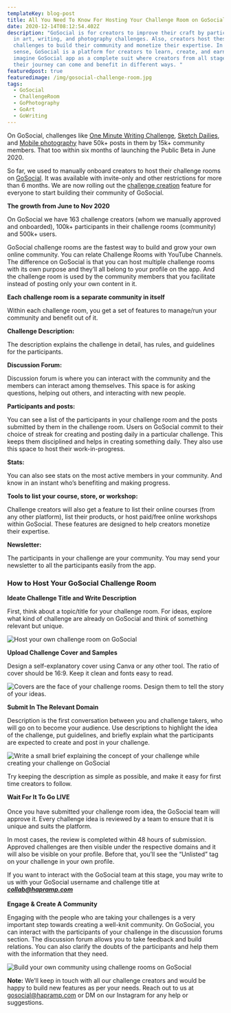 ```yaml
---
templateKey: blog-post
title: All You Need To Know For Hosting Your Challenge Room on GoSocial
date: 2020-12-14T08:12:54.402Z
description: "GoSocial is for creators to improve their craft by participating
  in art, writing, and photography challenges. Also, creators host these
  challenges to build their community and monetize their expertise. In a broader
  sense, GoSocial is a platform for creators to learn, create, and earn. We
  imagine GoSocial app as a complete suit where creators from all stages of
  their journey can come and benefit in different ways. "
featuredpost: true
featuredimage: /img/gosocial-challenge-room.jpg
tags:
  - GoSocial
  - ChallengeRoom
  - GoPhotography
  - GoArt
  - GoWriting
---
```

On GoSocial, challenges like [One Minute Writing Challenge](https://gosocial.io/challenge/1-minute-writing-challenge), [Sketch Dailies](https://gosocial.io/challenge/sketch-dailies-daily-sketching-challenge), and [Mobile photography](https://gosocial.io/challenge/mobile-photography-challenge) have 50k+ posts in them by 15k+ community members. That too within six months of launching the Public Beta in June 2020.

So far, we used to manually onboard creators to host their challenge rooms on [GoSocial](https://gosocial.io/). It was available with invite-only and other restrictions for more than 6 months. We are now rolling out the [challenge creation](https://getgosocial.app/gosocial-challenge-contributors) feature for everyone to start building their community of GoSocial.

**The growth from June to Nov 2020**

On GoSocial we have 163 challenge creators (whom we manually approved and onboarded), 100k+ participants in their challenge rooms (community) and 500k+ users.

GoSocial challenge rooms are the fastest way to build and grow your own online community. You can relate Challenge Rooms with YouTube Channels. The difference on GoSocial is that you can host multiple challenge rooms with its own purpose and they’ll all belong to your profile on the app. And the challenge room is used by the community members that you facilitate instead of posting only your own content in it.

**Each challenge room is a separate community in itself**

Within each challenge room, you get a set of features to manage/run your community and benefit out of it.

**Challenge Description:**

The description explains the challenge in detail, has rules, and guidelines for the participants.

**Discussion Forum:**

Discussion forum is where you can interact with the community and the members can interact among themselves. This space is for asking questions, helping out others, and interacting with new people.

**Participants and posts:**

You can see a list of the participants in your challenge room and the posts submitted by them in the challenge room. Users on GoSocial commit to their choice of streak for creating and posting daily in a particular challenge. This keeps them disciplined and helps in creating something daily. They also use this space to host their work-in-progress.

**Stats:**

You can also see stats on the most active members in your community. And know in an instant who’s benefiting and making progress.

**Tools to list your course, store, or workshop:**

Challenge creators will also get a feature to list their online courses (from any other platform), list their products, or host paid/free online workshops within GoSocial. These features are designed to help creators monetize their expertise.

**Newsletter:**

The participants in your challenge are your community. You may send your newsletter to all the participants easily from the app.

### How to Host Your GoSocial Challenge Room

**Ideate Challenge Title and Write Description**

First, think about a topic/title for your challenge room. For ideas, explore what kind of challenge are already on GoSocial and think of something relevant but unique.

![Host your own challenge room on GoSocial](/img/14.jpg)

**Upload Challenge Cover and Samples**

Design a self-explanatory cover using Canva or any other tool. The ratio of cover should be 16:9. Keep it clean and fonts easy to read.

![Covers are the face of your challenge rooms. Design them to tell the story of your ideas.](/img/16.jpg)

**Submit In The Relevant Domain**

Description is the first conversation between you and challenge takers, who will go on to become your audience. Use descriptions to highlight the idea of the challenge, put guidelines, and briefly explain what the participants are expected to create and post in your challenge.

![Write a small brief explaining the concept of your challenge while creating your challenge on GoSocial](/img/15.jpg "Write a small brief explaining the concept of your challenge.")

Try keeping the description as simple as possible, and make it easy for first time creators to follow.

**Wait For It To Go LIVE**\
\
Once you have submitted your challenge room idea, the GoSocial team will approve it. Every challenge idea is reviewed by a team to ensure that it is unique and suits the platform.

In most cases, the review is completed within 48 hours of submission. Approved challenges are then visible under the respective domains and it will also be visible on your profile. Before that, you’ll see the “Unlisted” tag on your challenge in your own profile.

If you want to interact with the GoSocial team at this stage, you may write to us with your GoSocial username and challenge title at ***[collab@hapramp.com](mailto:collab@hapramp.com)***\
\
**Engage & Create A Community**

Engaging with the people who are taking your challenges is a very important step towards creating a well-knit community. On GoSocial, you can interact with the participants of your challenge in the discussion forums section. The discussion forum allows you to take feedback and build relations. You can also clarify the doubts of the participants and help them with the information that they need.

![Build your own community using challenge rooms on GoSocial](/img/17.jpg "Host challenge rooms on GoSocial to build an engaged community")

**Note:** We’ll keep in touch with all our challenge creators and would be happy to build new features as per your needs. Reach out to us at [gosocial@hapramp.com](mailto:gosocial@hapramp.com) or DM on our Instagram for any help or suggestions.